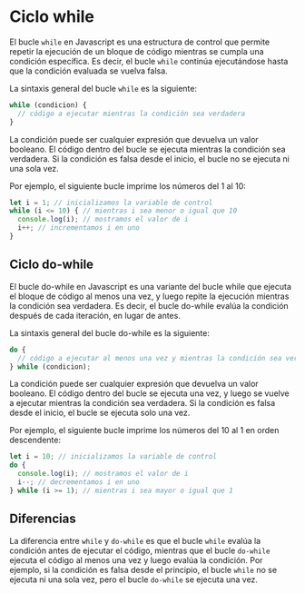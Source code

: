 # Ciclo while

El bucle `while` en Javascript es una estructura de control que permite repetir la ejecución de un bloque de código mientras se cumpla una condición específica. Es decir, el bucle `while` continúa ejecutándose hasta que la condición evaluada se vuelva falsa.

La sintaxis general del bucle `while` es la siguiente:

``` js
while (condicion) {
  // código a ejecutar mientras la condición sea verdadera
}
```

La condición puede ser cualquier expresión que devuelva un valor booleano. El código dentro del bucle se ejecuta mientras la condición sea verdadera. Si la condición es falsa desde el inicio, el bucle no se ejecuta ni una sola vez.

Por ejemplo, el siguiente bucle imprime los números del 1 al 10:

``` js
let i = 1; // inicializamos la variable de control
while (i <= 10) { // mientras i sea menor o igual que 10
  console.log(i); // mostramos el valor de i
  i++; // incrementamos i en uno
}
```

## Ciclo do-while

El bucle do-while en Javascript es una variante del bucle while que ejecuta el bloque de código al menos una vez, y luego repite la ejecución mientras la condición sea verdadera. Es decir, el bucle do-while evalúa la condición después de cada iteración, en lugar de antes.

La sintaxis general del bucle do-while es la siguiente:

``` js
do {
  // código a ejecutar al menos una vez y mientras la condición sea verdadera
} while (condicion);
```

La condición puede ser cualquier expresión que devuelva un valor booleano. El código dentro del bucle se ejecuta una vez, y luego se vuelve a ejecutar mientras la condición sea verdadera. Si la condición es falsa desde el inicio, el bucle se ejecuta solo una vez.

Por ejemplo, el siguiente bucle imprime los números del 10 al 1 en orden descendente:

``` js
let i = 10; // inicializamos la variable de control
do {
  console.log(i); // mostramos el valor de i
  i--; // decrementamos i en uno
} while (i >= 1); // mientras i sea mayor o igual que 1
```

## Diferencias

La diferencia entre `while` y `do-while` es que el bucle `while` evalúa la condición antes de ejecutar el código, mientras que el bucle `do-while` ejecuta el código al menos una vez y luego evalúa la condición. Por ejemplo, si la condición es falsa desde el principio, el bucle `while` no se ejecuta ni una sola vez, pero el bucle `do-while` se ejecuta una vez.
